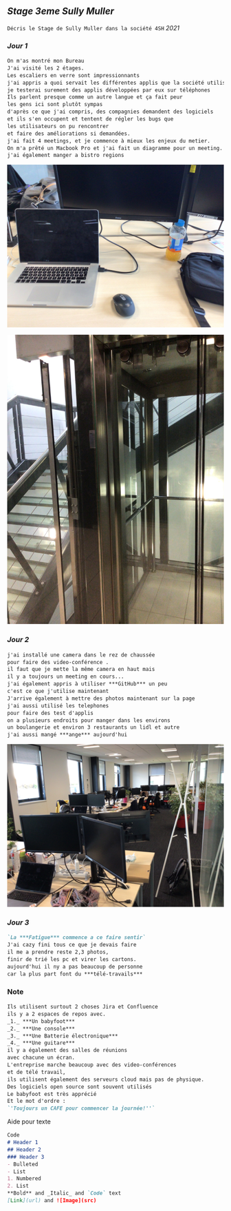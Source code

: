 ## ***Stage 3eme Sully Muller***

`Décris le Stage de Sully Muller dans la société 4SH`
_2021_

### ***Jour 1***

```markdown
On m'as montré mon Bureau
J'ai visité les 2 étages.
Les escaliers en verre sont impressionnants
j'ai appris a quoi servait les différentes applis que la société utilisent
je testerai surement des applis développées par eux sur téléphones
Ils parlent presque comme un autre langue et ça fait peur
les gens ici sont plutôt sympas
d'après ce que j'ai compris, des compagnies demandent des logiciels
et ils s'en occupent et tentent de régler les bugs que
les utilisateurs on pu rencontrer
et faire des améliorations si demandées.
j'ai fait 4 meetings, et je commence à mieux les enjeux du metier.
On m'a prêté un Macbook Pro et j'ai fait un diagramme pour un meeting.
j'ai également manger a bistro regions
```
![Mon Bureau](https://github.com/SullyFlex/Stage3eme/blob/gh-pages/Images/IMG_0303.jpg?raw=true)

![Escaliers et ascenseur](https://github.com/SullyFlex/Stage3eme/blob/gh-pages/Images/Escaliers.jpg?raw=true)

### ***Jour 2***
```markdown
j'ai installé une camera dans le rez de chaussée
pour faire des video-conférence .
il faut que je mette la même camera en haut mais
il y a toujours un meeting en cours...
j'ai également appris à utiliser ***GitHub*** un peu
c'est ce que j'utilise maintenant
J'arrive également à mettre des photos maintenant sur la page
j'ai aussi utilisé les telephones
pour faire des test d'applis
on a plusieurs endroits pour manger dans les environs
un boulangerie et environ 3 restaurants un lidl et autre
j'ai aussi mangé ***ange*** aujourd'hui
```

![Ensemble Des Bureaux](https://raw.githubusercontent.com/SullyFlex/Stage3eme/gh-pages/Images/IMG_0304.jpg)

### ***Jour 3***
```markdown
`La ***Fatigue*** commence a ce faire sentir`
J'ai cazy fini tous ce que je devais faire
il me a prendre reste 2,3 photos,
finir de trié les pc et virer les cartons.
aujourd'hui il ny a pas beaucoup de personne
car la plus part font du ***télé-travails***

```

### Note
```markdown
Ils utilisent surtout 2 choses Jira et Confluence
ils y a 2 espaces de repos avec.
_1._ ***Un babyfoot***
_2._ ***Une console***
_3._ ***Une Batterie électronique***
_4._ ***Une guitare***
il y a également des salles de réunions
avec chacune un écran.
L'entreprise marche beaucoup avec des video-conférences
et de télé travail,
ils utilisent également des serveurs cloud mais pas de physique.
Des logiciels open source sont souvent utilisés
Le babyfoot est très apprécié
Et le mot d'ordre :
`'Toujours un CAFE pour commencer la journée!''`
```



Aide pour texte
```markdown
Code
# Header 1
## Header 2
### Header 3
- Bulleted
- List
1. Numbered
2. List
**Bold** and _Italic_ and `Code` text
[Link](url) and ![Image](src)
```
